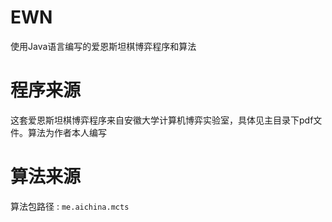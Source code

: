 # EWN
使用Java语言编写的爱恩斯坦棋博弈程序和算法

# 程序来源
这套爱恩斯坦棋博弈程序来自安徽大学计算机博弈实验室，具体见主目录下pdf文件。算法为作者本人编写

# 算法来源
算法包路径 : `me.aichina.mcts`

